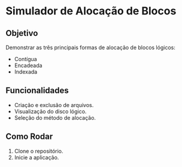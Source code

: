 # Simulador de Alocação de Blocos

## Objetivo

Demonstrar as três principais formas de alocação de blocos lógicos:

- Contígua
- Encadeada
- Indexada

## Funcionalidades

- Criação e exclusão de arquivos.
- Visualização do disco lógico.
- Seleção do método de alocação.

## Como Rodar

1. Clone o repositório.
2. Inicie a aplicação.
